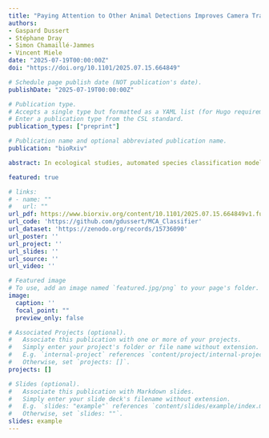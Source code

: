 ```yaml
---
title: "Paying Attention to Other Animal Detections Improves Camera Trap Classification Models"
authors:
- Gaspard Dussert
- Stéphane Dray
- Simon Chamaillé-Jammes
- Vincent Miele
date: "2025-07-19T00:00:00Z"
doi: "https://doi.org/10.1101/2025.07.15.664849"

# Schedule page publish date (NOT publication's date).
publishDate: "2025-07-19T00:00:00Z"

# Publication type.
# Accepts a single type but formatted as a YAML list (for Hugo requirements).
# Enter a publication type from the CSL standard.
publication_types: ["preprint"]

# Publication name and optional abbreviated publication name.
publication: "bioRxiv"

abstract: In ecological studies, automated species classification models are increasingly used to process large volumes of camera trap images. Most current classification models rely on a two-step pipeline: a detector first locates and crops animals, followed by a classifier that predicts species independently for each crop. While effective, these models still struggle under challenging conditions and ignore temporal context or information from nearby animals available in sequences of camera trap images, whereas human annotators often use it in difficult cases. We propose to leverage self-attention, a core mechanism of Large Language Models and Vision Transformers, to enable the model to learn relationships between crops occurring in similar contexts. Our self-attention module operates directly on the set of crop embeddings, producing new representations enriched with information from other crops, improving species classification. The module fits into the two-step pipeline without requiring structural change and adds only minimal computational overhead. To address the lack of annotated multi-species sequences, we develop a training strategy that synthetically generates multi-species sequences from mono-specific ones. Compared to an independent classifier baseline, our multi-crop model achieves higher accuracy on mono-specific sequences, both real and synthetic. In multi-species settings, evaluated using synthetic test sets, we also observe a substantial improvement in accuracy. Using real but weakly annotated multi-species sequences, we reformulate the task as multi-label set classification, and conduct a visual analysis, to highlight the benefits of our approach. By leveraging the information brought by all detections of animals in the image and others of the same sequence, our approach reduces species misclassifications and enables more accurate estimates for downstream ecological analyses focusing on, for instance, species richness, occupancy, and species interaction.

featured: true

# links:
# - name: ""
#   url: ""
url_pdf: https://www.biorxiv.org/content/10.1101/2025.07.15.664849v1.full.pdf
url_code: 'https://github.com/gdussert/MCA_Classifier'
url_dataset: 'https://zenodo.org/records/15736090'
url_poster: ''
url_project: ''
url_slides: ''
url_source: ''
url_video: ''

# Featured image
# To use, add an image named `featured.jpg/png` to your page's folder. 
image:
  caption: ''
  focal_point: ""
  preview_only: false

# Associated Projects (optional).
#   Associate this publication with one or more of your projects.
#   Simply enter your project's folder or file name without extension.
#   E.g. `internal-project` references `content/project/internal-project/index.md`.
#   Otherwise, set `projects: []`.
projects: []

# Slides (optional).
#   Associate this publication with Markdown slides.
#   Simply enter your slide deck's filename without extension.
#   E.g. `slides: "example"` references `content/slides/example/index.md`.
#   Otherwise, set `slides: ""`.
slides: example
---
```

